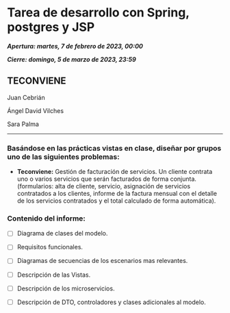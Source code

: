 
# Tarea de desarrollo con Spring, postgres y JSP
***Apertura: martes, 7 de febrero de 2023, 00:00***

***Cierre: domingo, 5 de marzo de 2023, 23:59***

## TECONVIENE
Juan Cebrián

Ángel David Vilches

Sara Palma

---

### Basándose en las prácticas vistas en clase, diseñar por grupos uno de las siguientes problemas:

- **Teconviene:** Gestión de facturación de servicios. Un cliente contrata uno o varios servicios que serán facturados de forma conjunta. (formularios: alta de cliente, servicio, asignación de servicios contratados a los clientes, informe de la factura mensual con el detalle de los servicios contratados y el total calculado de forma automática).

### Contenido del informe:

- [ ] Diagrama de clases del modelo.

- [ ] Requisitos funcionales.

- [ ] Diagramas de secuencias de los escenarios mas relevantes.

- [ ] Descripción de las Vistas.

- [ ] Descripción de los microservicios.

- [ ] Descripción de DTO, controladores y clases adicionales al modelo.

